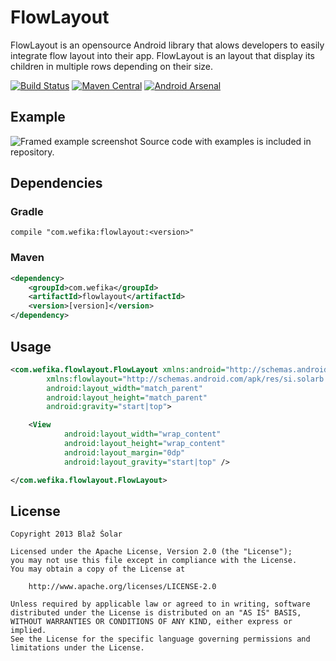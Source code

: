 FlowLayout
==========

FlowLayout is an opensource Android library that alows developers to easily integrate flow layout into their app. FlowLayout is an layout that display its children in multiple rows depending on their size.

[![Build Status](https://api.travis-ci.org/blazsolar/FlowLayout.svg?branch=develop)](https://travis-ci.org/blazsolar/FlowLayout)
[![Maven Central](https://maven-badges.herokuapp.com/maven-central/com.wefika/flowlayout/badge.svg?style=flat)](https://maven-badges.herokuapp.com/maven-central/com.wefika/flowlayout)
[![Android Arsenal](https://img.shields.io/badge/Android%20Arsenal-FlowLayout-brightgreen.svg?style=flat)](https://android-arsenal.com/details/1/1216)

Example
-------
![Framed example screenshot](https://raw.githubusercontent.com/blazsolar/FlowLayout/develop/images/framed_example_screenshot.png)
Source code with examples is included in repository.

Dependencies
------------
### Gradle
```
compile "com.wefika:flowlayout:<version>"
```

### Maven
```xml
<dependency>
    <groupId>com.wefika</groupId>
    <artifactId>flowlayout</artifactId>
    <version>[version]</version>
</dependency>
```

Usage
-----
```xml
<com.wefika.flowlayout.FlowLayout xmlns:android="http://schemas.android.com/apk/res/android"
		xmlns:flowlayout="http://schemas.android.com/apk/res/si.solarb.flowlayout"
		android:layout_width="match_parent"
		android:layout_height="match_parent"
		android:gravity="start|top">

	<View
			android:layout_width="wrap_content"
			android:layout_height="wrap_content"
			android:layout_margin="0dp"
			android:layout_gravity="start|top" />

</com.wefika.flowlayout.FlowLayout>
```

License
-------
	Copyright 2013 Blaž Šolar
	
	Licensed under the Apache License, Version 2.0 (the "License");
	you may not use this file except in compliance with the License.
	You may obtain a copy of the License at
	
	    http://www.apache.org/licenses/LICENSE-2.0
	
	Unless required by applicable law or agreed to in writing, software
	distributed under the License is distributed on an "AS IS" BASIS,
	WITHOUT WARRANTIES OR CONDITIONS OF ANY KIND, either express or implied.
	See the License for the specific language governing permissions and
	limitations under the License.
